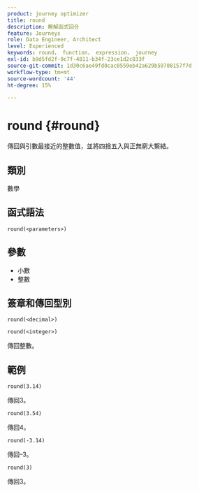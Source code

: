 ```yaml
---
product: journey optimizer
title: round
description: 瞭解函式回合
feature: Journeys
role: Data Engineer, Architect
level: Experienced
keywords: round， function， expression， journey
exl-id: b9d5fd2f-9c7f-4811-b34f-23ce1d2c833f
source-git-commit: 1d30c6ae49fd0cac0559eb42a629b59708157f7d
workflow-type: tm+mt
source-wordcount: '44'
ht-degree: 15%

---
```


# round {#round}

傳回與引數最接近的整數值，並將四捨五入與正無窮大繫結。

## 類別

數學

## 函式語法

`round(<parameters>)`

## 參數

* 小數
* 整數

## 簽章和傳回型別

`round(<decimal>)`

`round(<integer>)`

傳回整數。

## 範例

`round(3.14)`

傳回3。

`round(3.54)`

傳回4。

`round(-3.14)`

傳回–3。

`round(3)`

傳回3。
